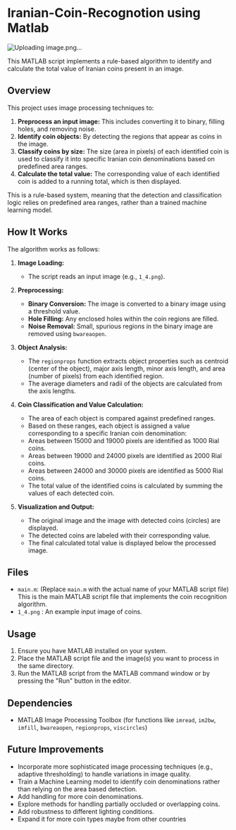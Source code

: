 # Iranian-Coin-Recognotion using Matlab

![Uploading image.png…]()


This MATLAB script implements a rule-based algorithm to identify and calculate the total value of Iranian coins present in an image.

## Overview

This project uses image processing techniques to:

1.  **Preprocess an input image:** This includes converting it to binary, filling holes, and removing noise.
2.  **Identify coin objects:** By detecting the regions that appear as coins in the image.
3.  **Classify coins by size:** The size (area in pixels) of each identified coin is used to classify it into specific Iranian coin denominations based on predefined area ranges.
4.  **Calculate the total value:** The corresponding value of each identified coin is added to a running total, which is then displayed.

This is a rule-based system, meaning that the detection and classification logic relies on predefined area ranges, rather than a trained machine learning model.

## How It Works

The algorithm works as follows:

1.  **Image Loading:**
    *   The script reads an input image (e.g., `1_4.png`).

2.  **Preprocessing:**
    *   **Binary Conversion:** The image is converted to a binary image using a threshold value.
    *   **Hole Filling:** Any enclosed holes within the coin regions are filled.
    *   **Noise Removal:** Small, spurious regions in the binary image are removed using `bwareaopen`.

3.  **Object Analysis:**
    *   The `regionprops` function extracts object properties such as centroid (center of the object), major axis length, minor axis length, and area (number of pixels) from each identified region.
    *   The average diameters and radii of the objects are calculated from the axis lengths.

4.  **Coin Classification and Value Calculation:**
    *   The area of each object is compared against predefined ranges.
    *   Based on these ranges, each object is assigned a value corresponding to a specific Iranian coin denomination:
       *   Areas between 15000 and 19000 pixels are identified as 1000 Rial coins.
       *   Areas between 19000 and 24000 pixels are identified as 2000 Rial coins.
       *   Areas between 24000 and 30000 pixels are identified as 5000 Rial coins.
    *   The total value of the identified coins is calculated by summing the values of each detected coin.

5.  **Visualization and Output:**
    *   The original image and the image with detected coins (circles) are displayed.
    *   The detected coins are labeled with their corresponding value.
    *   The final calculated total value is displayed below the processed image.

## Files

*   `main.m`: (Replace `main.m` with the actual name of your MATLAB script file) This is the main MATLAB script file that implements the coin recognition algorithm.
*   `1_4.png` : An example input image of coins.

## Usage

1.  Ensure you have MATLAB installed on your system.
2.  Place the MATLAB script file and the image(s) you want to process in the same directory.
3.  Run the MATLAB script from the MATLAB command window or by pressing the "Run" button in the editor.

## Dependencies

*   MATLAB Image Processing Toolbox (for functions like `imread`, `im2bw`, `imfill`, `bwareaopen`, `regionprops`, `viscircles`)

## Future Improvements

*   Incorporate more sophisticated image processing techniques (e.g., adaptive thresholding) to handle variations in image quality.
*   Train a Machine Learning model to identify coin denominations rather than relying on the area based detection.
*   Add handling for more coin denominations.
*   Explore methods for handling partially occluded or overlapping coins.
*   Add robustness to different lighting conditions.
*   Expand it for more coin types maybe from other countries
